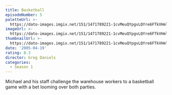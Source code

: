 ```yaml
---
title: Basketball
episodeNumber: 5
paletteUrl: >-
  https://dato-images.imgix.net/151/1471789221-1cvMeuQYpgvLQYre6FTkVHmlV3G.jpg?auto=enhance&ch=DPR%2CWidth&palette=json
imageUrl: >-
  https://dato-images.imgix.net/151/1471789221-1cvMeuQYpgvLQYre6FTkVHmlV3G.jpg?auto=compress%2Cformat&ch=DPR%2CWidth&w=500
thumbnailUrl: >-
  https://dato-images.imgix.net/151/1471789221-1cvMeuQYpgvLQYre6FTkVHmlV3G.jpg?auto=enhance&ch=DPR%2CWidth&fit=crop&fm=jpg&h=280&w=500
date: '2005-04-19'
rating: 8.3
director: Greg Daniels
categories:
  - Season 1
---
```


Michael and his staff challenge the warehouse workers to a basketball game with a bet looming over both parties.